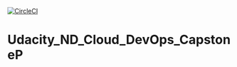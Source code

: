 
[![CircleCI](https://circleci.com/gh/ig21/Udacity_ND_Cloud_DevOps_CapstoneP.svg?style=svg)](https://circleci.com/gh/ig21/Udacity_ND_Cloud_DevOps_CapstoneP)

# Udacity_ND_Cloud_DevOps_CapstoneP
